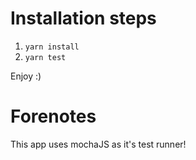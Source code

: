 # Installation steps
1. `yarn install`
2. `yarn test`

Enjoy :)

# Forenotes
This app uses mochaJS as it's test runner!